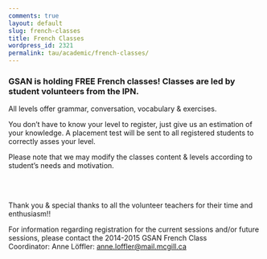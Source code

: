 ```yaml
---
comments: true
layout: default
slug: french-classes
title: French Classes
wordpress_id: 2321
permalink: tau/academic/french-classes/
---
```


### GSAN is holding FREE French classes! Classes are led by student volunteers from the IPN.


All levels offer grammar, conversation, vocabulary & exercises.

You don’t have to know your level to register, just give us an estimation of your knowledge. A placement test will be sent to all registered students to correctly asses your level.

Please note that we may modify the classes content & levels according to student’s needs and motivation.

<br>
<br>

Thank you & special thanks to all the volunteer teachers for their time and enthusiasm!!

For information regarding registration for the current sessions and/or future sessions, please contact the 2014-2015 GSAN French Class Coordinator: Anne Löffler: [anne.loffler@mail.mcgill.ca](mailto:anne.loffler@mail.mcgill.ca)


